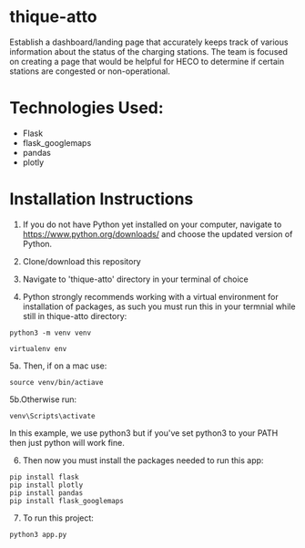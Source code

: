 # thique-atto
Establish a dashboard/landing page that accurately keeps track of various information about the status of the charging stations. The team is focused on creating a page that would be helpful for HECO to determine if certain stations are congested or non-operational.

# Technologies Used:

- Flask
- flask_googlemaps
- pandas
- plotly

# Installation Instructions

1. If you do not have Python yet installed on your computer, navigate to https://www.python.org/downloads/ and choose the updated version of Python. 
2. Clone/download this repository
3. Navigate to 'thique-atto' directory in your terminal of choice

4. Python strongly recommends working with a virtual environment for installation of packages, as such you must run this in your termnial while still in thique-atto directory:
```
python3 -m venv venv

virtualenv env
```

5a. Then, if on a mac use:
```
source venv/bin/actiave
```

5b.Otherwise run:
```
venv\Scripts\activate 
```

In this example, we use python3 but if you've set python3 to your PATH then just python will work fine. 

6. Then now you must install the packages needed to run this app:

```
pip install flask
pip install plotly
pip install pandas
pip install flask_googlemaps
```

7. To run this project:
```
python3 app.py
```
